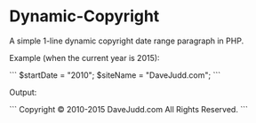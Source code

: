 # Dynamic-Copyright
<p>A simple 1-line dynamic copyright date range paragraph in PHP.</p>
<p>Example (when the current year is 2015):</p>
```
$startDate = "2010";
$siteName = "DaveJudd.com";
```
<p>Output:</p>
```
Copyright © 2010-2015 DaveJudd.com All Rights Reserved.
```
